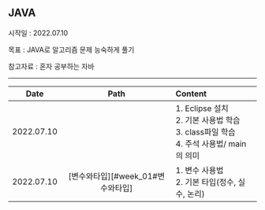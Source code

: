##  JAVA

시작일 : 2022.07.10

목표 : JAVA로 알고리즘 문제 능숙하게 풀기

참고자료 : 혼자 공부하는 자바

---

|    Date    |               Path                | Content                                                      |
| :--------: | :-------------------------------: | :----------------------------------------------------------- |
| 2022.07.10 |                                   | 1. Eclipse 설치<br />2. 기본 사용법 학습<br />3. class파일 학습<br />4. 주석 사용법/ main의 의미 |
| 2022.07.10 | [변수와타입][#week_01#변수와타입] | 1. 변수 사용법<br />2. 기본 타입(정수, 실수, 논리)           |


